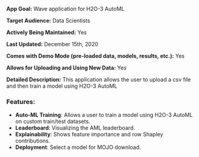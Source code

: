 **App Goal:** Wave application for H2O-3 AutoML

**Target Audience:** Data Scientists

**Actively Being Maintained:** Yes

**Last Updated:** December 15th, 2020

**Comes with Demo Mode (pre-loaded data, models, results, etc.):** Yes

**Allows for Uploading and Using New Data:** Yes

**Detailed Description:** This application allows the user to upload a csv file and then train a model using H2O-3 AutoML

### **Features**:
* **Auto-ML Training**: Allows a user to train a model using H2O-3 AutoML on custom train/test datasets.
* **Leaderboard**: Visualizing the AML leaderboard.
* **Explainability**: Shows feature importance and row Shapley contributions.
* **Deployment**: Select a model for MOJO download.